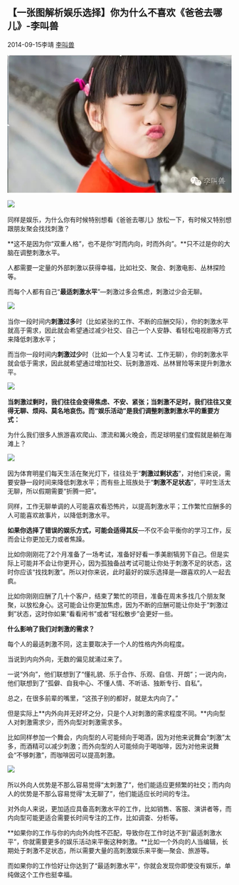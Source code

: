 ## 【一张图解析娱乐选择】你为什么不喜欢《爸爸去哪儿》-李叫兽

2014-09-15李靖 [李叫兽](https://mp.weixin.qq.com/s?__biz=MzA5NTMxOTczOA==&mid=200682015&idx=1&sn=165ac5f698928999a5e3f3602534be9e&scene=21&key=f001b101bcd9dcb699b4688bb816c251a3b76985b17b2033526b3bca2d5f7940f43ae718d79ed58523017a8cc8d4baa4977664ae5ebb3776839e916ace30027bf29dc73e134a2d5ae38a9357c1665328&ascene=7&uin=MjQwNzMxODYwNQ%3D%3D&devicetype=Windows+8&version=6203005d&pass_ticket=xOhI1VQDG%2FzwbhWgqYvgjLhswwNIUGjt8DUL4fp00EDxCVadhAwYny0MJ9B2H%2Fmr&winzoom=1.125##)


![](./_image/2017-02-13-16-50-35.jpg)


![](http://mmbiz.qpic.cn/mmbiz/As7mscS0UOBX8LMwRU7xMat7mq8wvPGxpSDCaMicibT39YK86OibuuhlcT5sWEq6vGDpQ98LAiaUYCYodkX0jm3Aow/640?tp=webp&wxfrom=5&wx_lazy=1)

同样是娱乐，为什么你有时候特别想看《爸爸去哪儿》放松一下，有时候又特别想跟朋友聚会找找刺激？

**这不是因为你“双重人格”，也不是你“时而内向，时而外向”。**只不过是你的大脑在调整刺激水平。

人都需要一定量的外部刺激以获得幸福，比如社交、聚会、刺激电影、丛林探险等。

而每个人都有自己“**最适刺激水平**”—刺激过多会焦虑，刺激过少会无聊。

![](http://mmbiz.qpic.cn/mmbiz/As7mscS0UOBX8LMwRU7xMat7mq8wvPGxric4Lguho5ESEKohLjuIVxqhcnRWUjicon8TbumTStlWiaOJPaicS6uDPw/640?tp=webp&wxfrom=5&wx_lazy=1)

当你一段时间内**刺激过多**时（比如紧张的工作、不断的应酬交际），你的刺激水平就高于需求，因此就会希望通过减少社交、自己一个人安静、看轻松电视剧等方式来降低刺激水平；

而当你一段时间内**刺激过少**时（比如一个人复习考试、工作无聊），你的刺激水平就会低于需求，因此就希望通过增加社交、玩刺激游戏、丛林冒险等来提升刺激水平。

![](http://mmbiz.qpic.cn/mmbiz/As7mscS0UOBX8LMwRU7xMat7mq8wvPGxC6hVJJzQutHQ5udkH5QYJGymkern1MBIAjMwToRk7QxENWxNd3G63Q/640?tp=webp&wxfrom=5&wx_lazy=1)

**当刺激过剩时，我们往往会变得焦虑、不安、紧张；当刺激不足时，我们往往又变得无聊、烦闷、莫名地哀伤。而“娱乐活动”是我们调整刺激刺激水平的重要方式：**

为什么我们很多人旅游喜欢爬山、漂流和篝火晚会，而足球明星们度假就是躺在海滩上？

![](http://mmbiz.qpic.cn/mmbiz/As7mscS0UOBX8LMwRU7xMat7mq8wvPGxk3zibShYSnMtbWxQia0C4EURnCO1SatcdPzm0qcbJSho6WpJGiaHl3IJA/640?tp=webp&wxfrom=5&wx_lazy=1)

因为体育明星们每天生活在聚光灯下，往往处于“**刺激过剩状态**”，对他们来说，需要安静一段时间来降低刺激水平；而有些上班族处于“**刺激不足状态**”，平时生活太无聊，所以假期需要“折腾一把”。

同样，工作无聊单调的人可能喜欢看恐怖片，以提高刺激水平；工作繁忙应酬多的人可能喜欢故事片，以降低刺激水平。

**如果你选择了错误的娱乐方式，可能会适得其反**—不仅不会平衡你的学习工作，反而会让你更加无力或者焦躁。

比如你刚刚花了2个月准备了一场考试，准备好好看一季美剧犒劳下自己。但是实际上可能并不会让你更开心，因为孤独备战考试可能让你处于刺激不足的状态，这时你应该“找找刺激”。所以对你来说，此时最好的娱乐选择是—跟喜欢的人一起去疯。

比如你刚刚应酬了几十个客户，结束了繁忙的项目，准备在周末多找几个朋友聚聚，以放松身心。这可能会让你更加焦虑，因为不断的应酬可能让你处于“刺激过剩”状态，这时你如果“看看闲书”或者“轻松散步”会更好一些。

**什么影响了我们对刺激的需求？**

每个人的最适刺激不同，这主要取决于一个人的性格内外向程度。

当说到内向外向，无数的偏见就涌过来了。

一说“外向”，他们联想到了“懂礼貌、乐于合作、乐观、自信、开朗”；一说内向，他们联想到了“孤僻、自我中心、不懂人情、不听话、独断专行、自私”。

总之，在很多前辈的嘴里，“这孩子别的都好，就是太内向了。”

但是实际上**内外向并无好坏之分，只是个人对刺激的需求程度不同。**内向型人对刺激需求少，而外向型对刺激需求多。

比如同样参加一个舞会，内向型的人可能倾向于喝酒，因为对他来说舞会“刺激”太多，而酒精可以减少刺激；而外向型的人可能倾向于喝咖啡，因为对他来说舞会“不够刺激”，而咖啡因可以提高刺激。

![](http://mmbiz.qpic.cn/mmbiz/As7mscS0UOBX8LMwRU7xMat7mq8wvPGxyywZpsSjcFyfibdJApMnf17ARFNRWpr3l2pTFvfpcEjTbHEroVtiaMpA/640?tp=webp&wxfrom=5&wx_lazy=1)

所以外向人优势是不那么容易觉得“太刺激了”，他们能适应更频繁的社交；而内向人的优势是不那么容易觉得“太无聊了”，他们能适应长时间的专注。

对外向人来说，更加适应具备高刺激水平的工作，比如销售、客服、演讲者等，而内向型可能更适合需要长时间专注的工作，比如调查、分析等。

**如果你的工作与你的内向外向性不匹配，导致你在工作时达不到“最适刺激水平”，你就需要更多的娱乐活动来平衡这种刺激。**比如一个外向的人当编辑，长期处于刺激不足状态，所以需要大量的高刺激娱乐来平衡—聚会、旅游等。

而如果你的工作恰好让你达到了“最适刺激水平”，你就会发现你即使没有娱乐，单纯做这个工作也挺幸福。